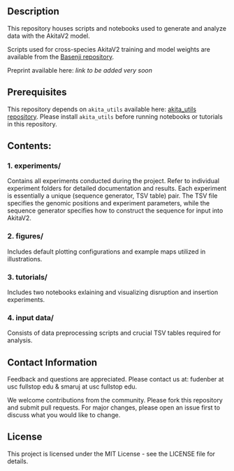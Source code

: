 ## Description

This repository houses scripts and notebooks used to generate and analyze data with the AkitaV2 model.

Scripts used for cross-species AkitaV2 training and model weights are available from the [Basenji repository](https://github.com/calico/basenji/tree/master/manuscripts/akita/v2).

Preprint available here: *link to be added very soon*

## Prerequisites

This repository depends on `akita_utils` available here: [akita_utils repository](https://github.com/Fudenberg-Research-Group/akita_utils).
Please install `akita_utils` before running notebooks or tutorials in this repository. 

## Contents:

### 1. experiments/
Contains all experiments conducted during the project. Refer to individual experiment folders for detailed documentation and results. Each experiment is essentially a unique (sequence generator, TSV table) pair. The TSV file specifies the genomic positions and experiment parameters, while the sequence generator specifies how to construct the sequence for input into AkitaV2.

### 2. figures/
Includes default plotting configurations and example maps utilized in illustrations.

### 3. tutorials/
Includes two notebooks exlaining and visualizing disruption and insertion experiments.

### 4. input data/
Consists of data preprocessing scripts and crucial TSV tables required for analysis.

## Contact Information

Feedback and questions are appreciated. Please contact us at: fudenber at usc fullstop edu & smaruj at usc fullstop edu.

We welcome contributions from the community. Please fork this repository and submit pull requests. For major changes, please open an issue first to discuss what you would like to change.

## License

This project is licensed under the MIT License - see the LICENSE file for details.
